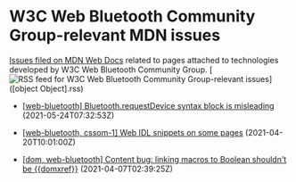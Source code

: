 # W3C Web Bluetooth Community Group-relevant MDN issues

[Issues filed on MDN Web Docs](https://github.com/mdn/content/issues) related to pages attached to technologies developed by W3C Web Bluetooth Community Group. [![RSS feed for W3C Web Bluetooth Community Group-relevant issues](https://www.w3.org/QA/2007/04/feed_icon)]([object Object].rss)

* [[web-bluetooth] Bluetooth.requestDevice syntax block is misleading](https://github.com/mdn/content/issues/5244) (2021-05-24T07:32:53Z)
  
* [[web-bluetooth, cssom-1] Web IDL snippets on some pages](https://github.com/mdn/content/issues/4292) (2021-04-20T10:01:00Z)
  
* [[dom, web-bluetooth] Content bug: linking macros to Boolean shouldn't be {{domxref}}](https://github.com/mdn/content/issues/3898) (2021-04-07T02:39:25Z)
  
